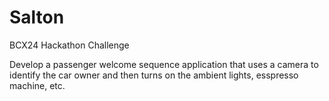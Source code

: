 Salton
======

BCX24 Hackathon Challenge

Develop a passenger welcome sequence application that uses a camera to identify the car owner and then turns on the ambient lights, esspresso machine, etc.



